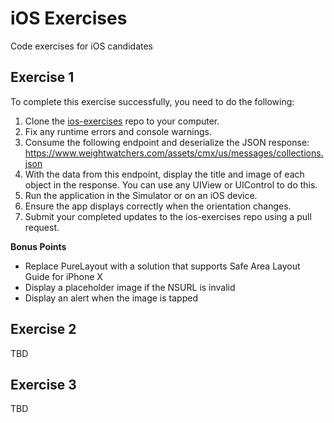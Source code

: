 # iOS Exercises
Code exercises for iOS candidates

## Exercise 1

To complete this exercise successfully, you need to do the following:

1. Clone the [ios-exercises](https://github.com/WW-Digital/ios-exercises) repo to your computer.
1. Fix any runtime errors and console warnings.
1. Consume the following endpoint and deserialize the JSON response: https://www.weightwatchers.com/assets/cmx/us/messages/collections.json
1. With the data from this endpoint, display the title and image of each object in the response. You can use any UIView or UIControl to do this.
1. Run the application in the Simulator or on an iOS device.
1. Ensure the app displays correctly when the orientation changes.
1. Submit your completed updates to the ios-exercises repo using a pull request.

**Bonus Points**

 * Replace PureLayout with a solution that supports Safe Area Layout Guide for iPhone X
 * Display a placeholder image if the NSURL is invalid
 * Display an alert when the image is tapped

## Exercise 2

TBD

## Exercise 3

TBD
